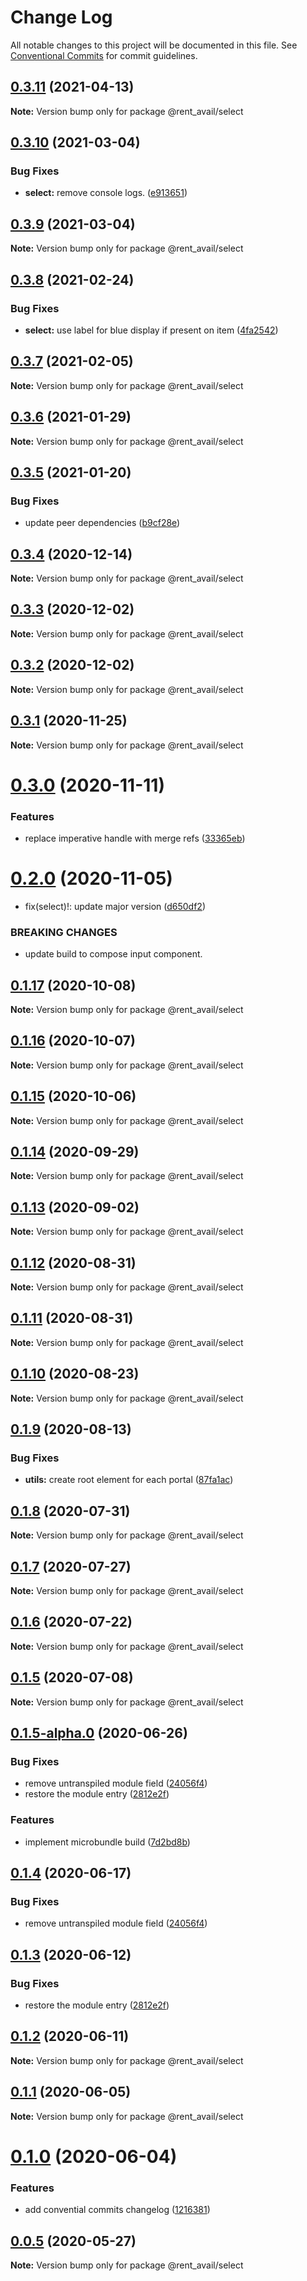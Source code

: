 # Change Log

All notable changes to this project will be documented in this file.
See [Conventional Commits](https://conventionalcommits.org) for commit guidelines.

## [0.3.11](https://github.com/rentalutions/elements/compare/@rent_avail/select@0.3.10...@rent_avail/select@0.3.11) (2021-04-13)

**Note:** Version bump only for package @rent_avail/select





## [0.3.10](https://github.com/rentalutions/elements/compare/@rent_avail/select@0.3.9...@rent_avail/select@0.3.10) (2021-03-04)


### Bug Fixes

* **select:** remove console logs. ([e913651](https://github.com/rentalutions/elements/commit/e91365180dd615b5655bf30a2a57b97c72c12446))





## [0.3.9](https://github.com/rentalutions/elements/compare/@rent_avail/select@0.3.8...@rent_avail/select@0.3.9) (2021-03-04)

**Note:** Version bump only for package @rent_avail/select





## [0.3.8](https://github.com/rentalutions/elements/compare/@rent_avail/select@0.3.7...@rent_avail/select@0.3.8) (2021-02-24)


### Bug Fixes

* **select:** use label for blue display if present on item ([4fa2542](https://github.com/rentalutions/elements/commit/4fa2542e77cd652ca6bd44885feecc851f8feaf7))





## [0.3.7](https://github.com/rentalutions/elements/compare/@rent_avail/select@0.3.6...@rent_avail/select@0.3.7) (2021-02-05)

**Note:** Version bump only for package @rent_avail/select





## [0.3.6](https://github.com/rentalutions/elements/compare/@rent_avail/select@0.3.5...@rent_avail/select@0.3.6) (2021-01-29)

**Note:** Version bump only for package @rent_avail/select





## [0.3.5](https://github.com/rentalutions/elements/compare/@rent_avail/select@0.3.4...@rent_avail/select@0.3.5) (2021-01-20)


### Bug Fixes

* update peer dependencies ([b9cf28e](https://github.com/rentalutions/elements/commit/b9cf28ea6daf7bcb028775cdcc12f1ac2a45280b))





## [0.3.4](https://github.com/rentalutions/elements/compare/@rent_avail/select@0.3.3...@rent_avail/select@0.3.4) (2020-12-14)

**Note:** Version bump only for package @rent_avail/select





## [0.3.3](https://github.com/rentalutions/elements/compare/@rent_avail/select@0.3.2...@rent_avail/select@0.3.3) (2020-12-02)

**Note:** Version bump only for package @rent_avail/select





## [0.3.2](https://github.com/rentalutions/elements/compare/@rent_avail/select@0.3.1...@rent_avail/select@0.3.2) (2020-12-02)

**Note:** Version bump only for package @rent_avail/select





## [0.3.1](https://github.com/rentalutions/elements/compare/@rent_avail/select@0.3.0...@rent_avail/select@0.3.1) (2020-11-25)

**Note:** Version bump only for package @rent_avail/select





# [0.3.0](https://github.com/rentalutions/elements/compare/@rent_avail/select@0.2.0...@rent_avail/select@0.3.0) (2020-11-11)


### Features

* replace imperative handle with merge refs ([33365eb](https://github.com/rentalutions/elements/commit/33365eb190f2cd8707805318e85f6128cf847fc0))





# [0.2.0](https://github.com/rentalutions/elements/compare/@rent_avail/select@0.1.17...@rent_avail/select@0.2.0) (2020-11-05)


* fix(select)!: update major version ([d650df2](https://github.com/rentalutions/elements/commit/d650df2a1dc18435f4275017571415d210bb3e2d))


### BREAKING CHANGES

* update build to compose input component.





## [0.1.17](https://github.com/rentalutions/elements/compare/@rent_avail/select@0.1.16...@rent_avail/select@0.1.17) (2020-10-08)

**Note:** Version bump only for package @rent_avail/select





## [0.1.16](https://github.com/rentalutions/elements/compare/@rent_avail/select@0.1.15...@rent_avail/select@0.1.16) (2020-10-07)

**Note:** Version bump only for package @rent_avail/select





## [0.1.15](https://github.com/rentalutions/elements/compare/@rent_avail/select@0.1.14...@rent_avail/select@0.1.15) (2020-10-06)

**Note:** Version bump only for package @rent_avail/select





## [0.1.14](https://github.com/rentalutions/elements/compare/@rent_avail/select@0.1.13...@rent_avail/select@0.1.14) (2020-09-29)

**Note:** Version bump only for package @rent_avail/select





## [0.1.13](https://github.com/rentalutions/elements/compare/@rent_avail/select@0.1.12...@rent_avail/select@0.1.13) (2020-09-02)

**Note:** Version bump only for package @rent_avail/select





## [0.1.12](https://github.com/rentalutions/elements/compare/@rent_avail/select@0.1.11...@rent_avail/select@0.1.12) (2020-08-31)

**Note:** Version bump only for package @rent_avail/select





## [0.1.11](https://github.com/rentalutions/elements/compare/@rent_avail/select@0.1.10...@rent_avail/select@0.1.11) (2020-08-31)

**Note:** Version bump only for package @rent_avail/select





## [0.1.10](https://github.com/rentalutions/elements/compare/@rent_avail/select@0.1.9...@rent_avail/select@0.1.10) (2020-08-23)

**Note:** Version bump only for package @rent_avail/select





## [0.1.9](https://github.com/rentalutions/elements/compare/@rent_avail/select@0.1.8...@rent_avail/select@0.1.9) (2020-08-13)


### Bug Fixes

* **utils:** create root element for each portal ([87fa1ac](https://github.com/rentalutions/elements/commit/87fa1acb6feccfd13753071bfb4446c6ddad7398))





## [0.1.8](https://github.com/rentalutions/elements/compare/@rent_avail/select@0.1.7...@rent_avail/select@0.1.8) (2020-07-31)

**Note:** Version bump only for package @rent_avail/select





## [0.1.7](https://github.com/rentalutions/elements/compare/@rent_avail/select@0.1.6...@rent_avail/select@0.1.7) (2020-07-27)

**Note:** Version bump only for package @rent_avail/select





## [0.1.6](https://github.com/rentalutions/elements/compare/@rent_avail/select@0.1.5...@rent_avail/select@0.1.6) (2020-07-22)

**Note:** Version bump only for package @rent_avail/select





## [0.1.5](https://github.com/rentalutions/elements/compare/@rent_avail/select@0.1.5-alpha.0...@rent_avail/select@0.1.5) (2020-07-08)

**Note:** Version bump only for package @rent_avail/select





## [0.1.5-alpha.0](https://github.com/rentalutions/elements/compare/@rent_avail/select@0.1.1...@rent_avail/select@0.1.5-alpha.0) (2020-06-26)


### Bug Fixes

* remove untranspiled module field ([24056f4](https://github.com/rentalutions/elements/commit/24056f4dcc4ab05fc8d0c604a0630d7b3a8aca3c))
* restore the module entry ([2812e2f](https://github.com/rentalutions/elements/commit/2812e2f5d71068ce37a8511d9b8c527b5d63efae))


### Features

* implement microbundle build ([7d2bd8b](https://github.com/rentalutions/elements/commit/7d2bd8b20990211f6d048a3f393d78ac15ce0142))





## [0.1.4](https://github.com/rentalutions/elements/compare/@rent_avail/select@0.1.3...@rent_avail/select@0.1.4) (2020-06-17)


### Bug Fixes

* remove untranspiled module field ([24056f4](https://github.com/rentalutions/elements/commit/24056f4dcc4ab05fc8d0c604a0630d7b3a8aca3c))





## [0.1.3](https://github.com/rentalutions/elements/compare/@rent_avail/select@0.1.2...@rent_avail/select@0.1.3) (2020-06-12)


### Bug Fixes

* restore the module entry ([2812e2f](https://github.com/rentalutions/elements/commit/2812e2f5d71068ce37a8511d9b8c527b5d63efae))





## [0.1.2](https://github.com/rentalutions/elements/compare/@rent_avail/select@0.1.1...@rent_avail/select@0.1.2) (2020-06-11)

**Note:** Version bump only for package @rent_avail/select





## [0.1.1](https://github.com/rentalutions/elements/compare/@rent_avail/select@0.1.0...@rent_avail/select@0.1.1) (2020-06-05)

**Note:** Version bump only for package @rent_avail/select





# [0.1.0](https://github.com/rentalutions/elements/compare/@rent_avail/select@0.0.4...@rent_avail/select@0.1.0) (2020-06-04)


### Features

* add convential commits changelog ([1216381](https://github.com/rentalutions/elements/commit/1216381d4e1bb8eb8dea4a2293a8bb84662195a9))





## [0.0.5](https://github.com/rentalutions/elements/compare/@rent_avail/select@0.0.4...@rent_avail/select@0.0.5) (2020-05-27)

**Note:** Version bump only for package @rent_avail/select
